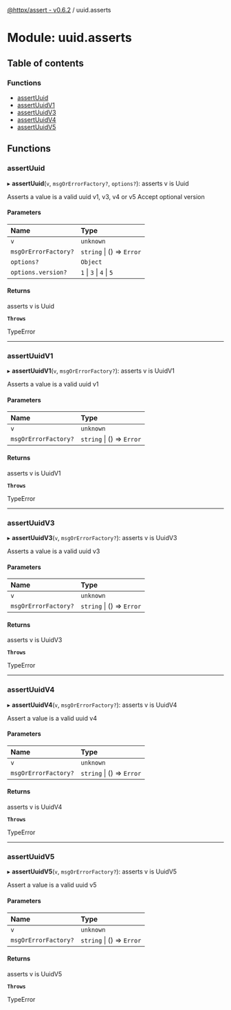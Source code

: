 [@httpx/assert - v0.6.2](../README.md) / uuid.asserts

# Module: uuid.asserts

## Table of contents

### Functions

- [assertUuid](uuid_asserts.md#assertuuid)
- [assertUuidV1](uuid_asserts.md#assertuuidv1)
- [assertUuidV3](uuid_asserts.md#assertuuidv3)
- [assertUuidV4](uuid_asserts.md#assertuuidv4)
- [assertUuidV5](uuid_asserts.md#assertuuidv5)

## Functions

### assertUuid

▸ **assertUuid**(`v`, `msgOrErrorFactory?`, `options?`): asserts v is Uuid

Asserts a value is a valid uuid v1, v3, v4 or v5
Accept optional version

#### Parameters

| Name | Type |
| :------ | :------ |
| `v` | `unknown` |
| `msgOrErrorFactory?` | `string` \| () => `Error` |
| `options?` | `Object` |
| `options.version?` | ``1`` \| ``3`` \| ``4`` \| ``5`` |

#### Returns

asserts v is Uuid

**`Throws`**

TypeError

___

### assertUuidV1

▸ **assertUuidV1**(`v`, `msgOrErrorFactory?`): asserts v is UuidV1

Asserts a value is a valid uuid v1

#### Parameters

| Name | Type |
| :------ | :------ |
| `v` | `unknown` |
| `msgOrErrorFactory?` | `string` \| () => `Error` |

#### Returns

asserts v is UuidV1

**`Throws`**

TypeError

___

### assertUuidV3

▸ **assertUuidV3**(`v`, `msgOrErrorFactory?`): asserts v is UuidV3

Asserts a value is a valid uuid v3

#### Parameters

| Name | Type |
| :------ | :------ |
| `v` | `unknown` |
| `msgOrErrorFactory?` | `string` \| () => `Error` |

#### Returns

asserts v is UuidV3

**`Throws`**

TypeError

___

### assertUuidV4

▸ **assertUuidV4**(`v`, `msgOrErrorFactory?`): asserts v is UuidV4

Assert a value is a valid uuid v4

#### Parameters

| Name | Type |
| :------ | :------ |
| `v` | `unknown` |
| `msgOrErrorFactory?` | `string` \| () => `Error` |

#### Returns

asserts v is UuidV4

**`Throws`**

TypeError

___

### assertUuidV5

▸ **assertUuidV5**(`v`, `msgOrErrorFactory?`): asserts v is UuidV5

Assert a value is a valid uuid v5

#### Parameters

| Name | Type |
| :------ | :------ |
| `v` | `unknown` |
| `msgOrErrorFactory?` | `string` \| () => `Error` |

#### Returns

asserts v is UuidV5

**`Throws`**

TypeError
